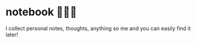 # notebook 📑📝🐝

I collect personal notes, thoughts, anything so me and you can easily find it later!
